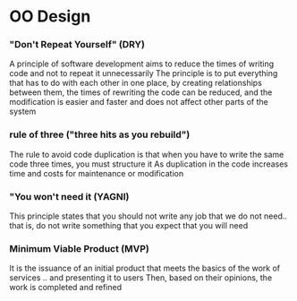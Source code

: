 # OO Design


### "Don't Repeat Yourself" (DRY)

A principle of software development aims to reduce the times of writing code and not to repeat it unnecessarily
The principle is to put everything that has to do with each other in one place, by creating relationships between them, the times of rewriting the code can be reduced, and the modification is easier and faster and does not affect other parts of the system

### rule of three ("three hits as you rebuild")

The rule to avoid code duplication is that when you have to write the same code three times, you must structure it
As duplication in the code increases time and costs for maintenance or modification

### "You won't need it (YAGNI)
This principle states that you should not write any job that we do not need.. that is, do not write something that you expect that you will need

### Minimum Viable Product (MVP)

It is the issuance of an initial product that meets the basics of the work of services .. and presenting it to users
Then, based on their opinions, the work is completed and refined